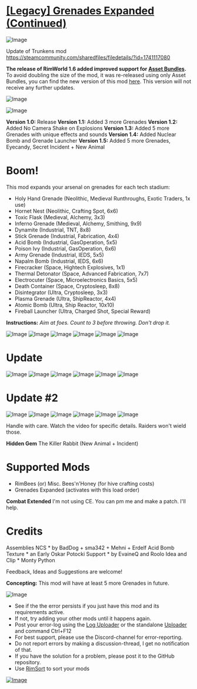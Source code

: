 # [[Legacy] Grenades Expanded (Continued)](https://steamcommunity.com/sharedfiles/filedetails/?id=2096338681)

![Image](https://i.imgur.com/buuPQel.png)

Update of Trunkens mod
https://steamcommunity.com/sharedfiles/filedetails/?id=1741117080

**The release of RimWorld 1.6 added improved support for [Asset Bundles](https://github.com/emipa606/AssetBuilder/blob/main/README.md).**
To avoid doubling the size of the mod, it was re-released using only Asset Bundles, you can find the new version of this mod [here](https://steamcommunity.com/sharedfiles/filedetails/?id=3533647573).
This version will not receive any further updates.

![Image](https://i.imgur.com/pufA0kM.png)
	
![Image](https://i.imgur.com/Z4GOv8H.png)

**Version 1.0:** Release
**Version 1.1:** Added 3 more Grenades
**Version 1.2:** Added No Camera Shake on Explosions
**Version 1.3:** Added 5 more Grenades with unique effects and sounds
**Version 1.4:** Added Nuclear Bomb and Grenade Launcher
**Version 1.5:** Added 5 more Grenades, Eyecandy, Secret Incident + New Animal

# Boom!

This mod expands your arsenal on grenades for each tech stadium:

 - Holy Hand Grenade (Neolithic, Medieval Runthroughs, Exotic Traders, 1x use)
 - Hornet Nest (Neolithic, Crafting Spot, 6x6)
 - Toxic Flask (Medieval, Alchemy, 3x3)
 - Inferno Grenade (Medieval, Alchemy, Smithing, 9x9)
 - Dynamite (Industrial, TNT, 8x8)
 - Stick Grenade (Industrial, Fabrication, 4x4)
 - Acid Bomb (Industrial, GasOperation, 5x5) 
 - Poison Ivy (Industrial, GasOperation, 6x6)
 - Army Grenade (Industrial, IEDS, 5x5)
 - Napalm Bomb (Industrial, IEDS, 6x6)
 - Firecracker (Space, Hightech Explosives, 1x1)
 - Thermal Detonator (Space, Advanced Fabrication, 7x7)
 - Electrocuter (Space, Microelectronics Basics, 5x5)
 - Death Container (Space, Cryptosleep, 8x8)
 - Disintegrator (Ultra, Cryptosleep, 3x3)
 - Plasma Grenade (Ultra, ShipReactor, 4x4)
 - Atomic Bomb (Ultra, Ship Reactor, 10x10)
 - Fireball Launcher (Ultra, Charged Shot, Special Reward)
 
**Instructions:**  *Aim at foes. Count to 3 before throwing. Don't drop it.*

![Image](https://i.ibb.co/VNMkQCV/Grenade-Armageddon.png) ![Image](https://i.ibb.co/chzx7Ck/Grenade-Inferno.png) ![Image](https://i.ibb.co/sWmmYF1/Grenade-Detonator.png) ![Image](https://i.ibb.co/tb8WnJL/Grenade-Dynamite.png) ![Image](https://i.ibb.co/CKP3y1c/Grenade-Stick.png) ![Image](https://i.ibb.co/R0mtsSp/Grenade11-Firecracker.png)    

# Update


![Image](https://i.ibb.co/8PJrJRq/Grenade-Toxic.png) ![Image](https://i.ibb.co/9Hb96Nk/Grenade-Poison.png) ![Image](https://i.ibb.co/ydhyjp7/Proj-Grenade-Acid.png) ![Image](https://i.ibb.co/CMbFWf1/Grenade-Nest.png) ![Image](https://i.ibb.co/4KNd5Fd/Grenade-Stasis.png) ![Image](https://i.ibb.co/VJnr2qt/Grenade-Atomic-Bomb.png)

# Update #2


![Image](https://i.ibb.co/7bq5F6W/Grenade-Death.png) ![Image](https://i.ibb.co/RjRcWLV/Grenade-Napalm.png) ![Image](https://i.ibb.co/S00S849/Grenade-Stasis.png) ![Image](https://i.ibb.co/CVXfxFK/Grenade-Army.png) ![Image](https://i.ibb.co/sm5BYzG/Grenade-Crumble.png) ![Image](https://i.ibb.co/bWwLv3v/Fireball-Cannon.png)

Handle with care. Watch the video for specific details. Raiders won't wield those.

**Hidden Gem**
The Killer Rabbit (New Animal + Incident)

# Supported Mods

 - RimBees (or) Misc. Bees'n'Honey (for hive crafting costs)
 - Grenades Expanded (activates with this load order)

**Combat Extended**
I'm not using CE. You can pm me and make a patch. I'll help.

# Credits

Assemblies NCS * by BadDog + sma342 + Mehni + Erdelf
Acid Bomb Texture * an Early Oskar Potocki
Support * by EvaineQ and Roolo
Idea and Clip * Monty Python

Feedback, Ideas and Suggestions are welcome!

**Concepting:** This mod will have at least 5 more Grenades in future.

![Image](https://i.imgur.com/PwoNOj4.png)



-  See if the the error persists if you just have this mod and its requirements active.
-  If not, try adding your other mods until it happens again.
-  Post your error-log using the [Log Uploader](https://steamcommunity.com/sharedfiles/filedetails/?id=2873415404) or the standalone [Uploader](https://steamcommunity.com/sharedfiles/filedetails/?id=2873415404) and command Ctrl+F12
-  For best support, please use the Discord-channel for error-reporting.
-  Do not report errors by making a discussion-thread, I get no notification of that.
-  If you have the solution for a problem, please post it to the GitHub repository.
-  Use [RimSort](https://github.com/RimSort/RimSort/releases/latest) to sort your mods

 

[![Image](https://img.shields.io/github/v/release/emipa606/GrenadesExpanded?label=latest%20version&style=plastic&color=9f1111&labelColor=black)](https://steamcommunity.com/sharedfiles/filedetails/changelog/2096338681)
